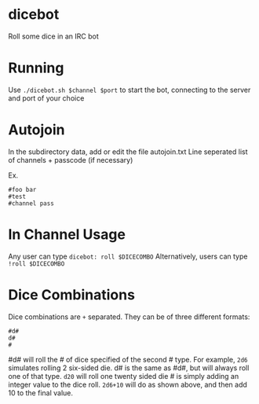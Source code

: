 # dicebot
Roll some dice in an IRC bot

# Running

Use `./dicebot.sh $channel $port` to start the bot, connecting to the server and port of your choice

# Autojoin

In the subdirectory data, add or edit the file autojoin.txt
Line seperated list of channels + passcode (if necessary)

Ex.
```
#foo bar
#test
#channel pass
```

# In Channel Usage

Any user can type `dicebot: roll $DICECOMBO`
Alternatively, users can type `!roll $DICECOMBO`

# Dice Combinations
Dice combinations are `+` separated. They can be of three different formats:
```
#d#
d#
#
```
\#d# will roll the # of dice specified of the second # type. For example, `2d6` simulates rolling 2 six-sided die.
d# is the same as #d#, but will always roll one of that type. `d20` will roll one twenty sided die
\# is simply adding an integer value to the dice roll. `2d6+10` will do as shown above, and then add 10 to the final value.
